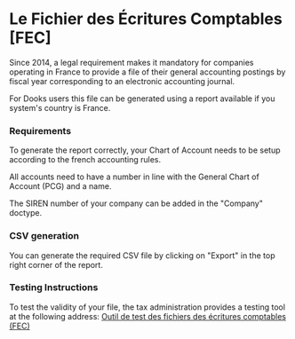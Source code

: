 <!-- add-breadcrumbs -->
# Le Fichier des Écritures Comptables [FEC]

Since 2014, a legal requirement makes it mandatory for companies operating in France to provide a file of their general accounting postings by fiscal year corresponding to an electronic accounting journal.

For Dooks users this file can be generated using a report available if you system's country is France.


### Requirements

To generate the report correctly, your Chart of Account needs to be setup according to the french accounting rules.

All accounts need to have a number in line with the General Chart of Account (PCG) and a name.

The SIREN number of your company can be added in the "Company" doctype.


### CSV generation

You can generate the required CSV file by clicking on "Export" in the top right corner of the report.


### Testing Instructions

To test the validity of your file, the tax administration provides a testing tool at the following address: [Outil de test des fichiers des écritures comptables (FEC)](http://www.economie.gouv.fr/dgfip/outil-test-des-fichiers-des-ecritures-comptables-fec)
